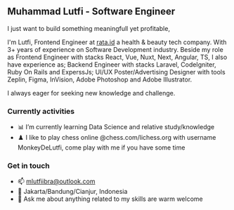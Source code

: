## Muhammad Lutfi - Software Engineer

I just want to build something meaningfull yet profitable,

I'm Lutfi, Frontend Engineer at [rata.id](http://rata.id) a health & beauty tech company. With 3+ years of experience on Software Development industry. Beside my role as Frontend Engineer with stacks React, Vue, Nuxt, Next, Angular, TS, I also have experience as; Backend Engineer with stacks Laravel, CodeIgniter, Ruby On Rails and ExperssJs; UI/UX Poster/Advertising Designer with tools Zeplin, Figma, InVision, Adobe Photoshop and Adobe Illustrator. 

I always eager for seeking new knowledge and challenge.

### Currently activities
- 📊 I’m currently learning Data Science and relative study/knowledge
- ♟️ I like to play chess online @chess.com/lichess.org with username MonkeyDeLutfi, come play with me if you have some time

### Get in touch
- 📫 mlutfiibra@outlook.com
- 📍 Jakarta/Bandung/Cianjur, Indonesia
- 💬 Ask me about anything related to my skills are warm welcome
